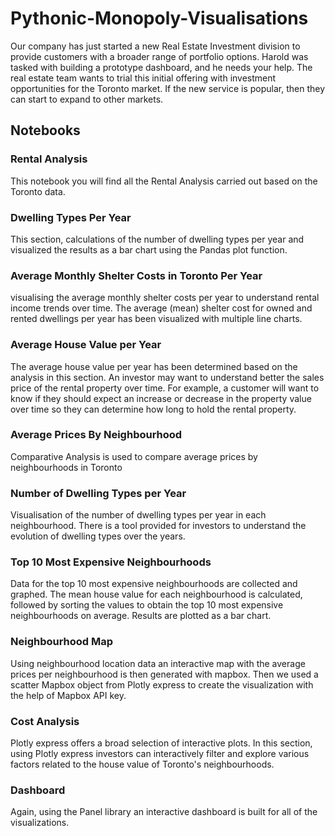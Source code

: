 # Pythonic-Monopoly-Visualisations
Our company has just started a new Real Estate Investment division to provide customers with a broader range of portfolio options. Harold was tasked with building a prototype dashboard, and he needs your help. The real estate team wants to trial this initial offering with investment opportunities for the Toronto market. If the new service is popular, then they can start to expand to other markets.

## Notebooks
### Rental Analysis
This notebook you will find all the Rental Analysis carried out based on the Toronto data.

### Dwelling Types Per Year
This section, calculations of the number of dwelling types per year and visualized the results as a bar chart using the Pandas plot function.

### Average Monthly Shelter Costs in Toronto Per Year
visualising the average monthly shelter costs per year to understand rental income trends over time. The average (mean) shelter cost for owned and rented dwellings per year has been visualized with multiple line charts.

### Average House Value per Year
The average house value per year has been determined based on the analysis in this section. An investor may want to understand better the sales price of the rental property over time. For example, a customer will want to know if they should expect an increase or decrease in the property value over time so they can determine how long to hold the rental property.

### Average Prices By Neighbourhood
Comparative Analysis is used to compare average prices by neighbourhoods in Toronto

### Number of Dwelling Types per Year
Visualisation of the number of dwelling types per year in each neighbourhood. There is a tool provided for investors to understand the evolution of dwelling types over the years.

### Top 10 Most Expensive Neighbourhoods
Data for the top 10 most expensive neighbourhoods are collected and graphed. The mean house value for each neighbourhood is calculated, followed by sorting the values to obtain the top 10 most expensive neighbourhoods on average. Results are plotted as a bar chart.

### Neighbourhood Map
Using neighbourhood location data an interactive map with the average prices per neighbourhood is then generated with mapbox. Then we used a scatter Mapbox object from Plotly express to create the visualization with the help of Mapbox API key.

### Cost Analysis
Plotly express offers a broad selection of interactive plots. In this section, using Plotly express investors can interactively filter and explore various factors related to the house value of Toronto's neighbourhoods.

### Dashboard
Again, using the Panel library an interactive dashboard is built for all of the visualizations. 